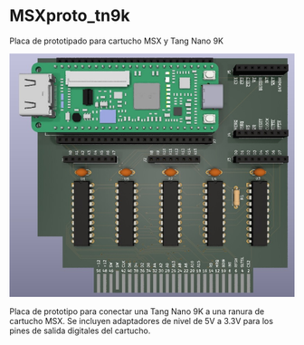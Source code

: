 # MSXproto_tn9k
Placa de prototipado para cartucho MSX y Tang Nano 9K

![Pantallazo](/Pantallazo.jpg)

Placa de prototipo para conectar una Tang Nano 9K a una ranura de cartucho MSX. Se incluyen adaptadores de nivel de 5V a 3.3V para los pines de salida digitales del cartucho.